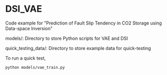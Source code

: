 # DSI_VAE
Code example for "Prediction of Fault Slip Tendency in CO2 Storage using Data-space Inversion"

models/: Directory to store Python scripts for VAE and DSI

quick_testing_data/: Directory to store example data for quick-testing

To run a quick test, 
```bash
python models/vae_train.py
